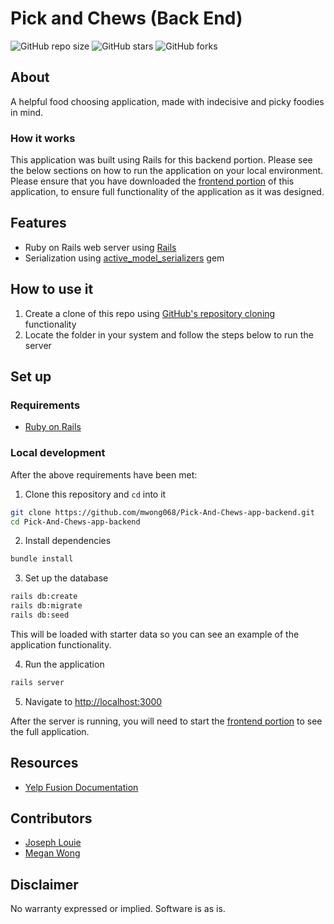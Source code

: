 # Pick and Chews (Back End)

![GitHub repo size](https://img.shields.io/github/repo-size/mwong068/Pick-And-Chews-app-backend)
![GitHub stars](https://img.shields.io/github/stars/mwong068/Pick-And-Chews-app-backend)
![GitHub forks](https://img.shields.io/github/forks/mwong068/Pick-And-Chews-app-backend)

## About

A helpful food choosing application, made with indecisive and picky foodies in mind.

### How it works

This application was built using Rails for this backend portion. Please see the below sections on how to run the application on your local environment.
Please ensure that you have downloaded the [frontend portion](https://github.com/jolouie7/Pick-and-Chews-app-frontend) of this application, to ensure full functionality of the application as it was designed.

<!--
**TODO: UML Diagram**
We can render UML diagrams using [Mermaid](https://mermaidjs.github.io/).
**TODO: Describe how it works**
-->

## Features

- Ruby on Rails web server using [Rails](https://rubyonrails.org/)
- Serialization using [active_model_serializers](https://github.com/rails-api/active_model_serializers) gem

## How to use it

1. Create a clone of this repo using [GitHub's repository cloning](https://help.github.com/en/github/creating-cloning-and-archiving-repositories/cloning-a-repository-from-github) functionality
2. Locate the folder in your system and follow the steps below to run the server

## Set up

### Requirements

- [Ruby on Rails](https://rubyonrails.org/)

### Local development

After the above requirements have been met:

1. Clone this repository and `cd` into it

```bash
git clone https://github.com/mwong068/Pick-And-Chews-app-backend.git
cd Pick-And-Chews-app-backend
```

2. Install dependencies

```bash
bundle install
```

3. Set up the database

```bash
rails db:create
rails db:migrate
rails db:seed
```

This will be loaded with starter data so you can see an example of the application functionality.

4. Run the application

```bash
rails server
```

5. Navigate to [http://localhost:3000](http://localhost:3000)

After the server is running, you will need to start the [frontend portion](https://github.com/jolouie7/Pick-and-Chews-app-frontend) to see the full application.
                                                       

## Resources

- [Yelp Fusion Documentation](https://www.yelp.com/developers/documentation/v3/authentication)

## Contributors

- [Joseph Louie](https://github.com/jolouie7/)
- [Megan Wong](https://github.com/mwong068)


## Disclaimer

No warranty expressed or implied. Software is as is.